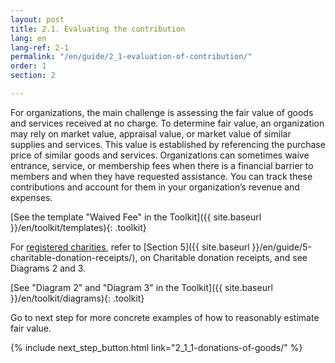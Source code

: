 ```yaml
---
layout: post
title: 2.1. Evaluating the contribution
lang: en
lang-ref: 2-1
permalink: "/en/guide/2_1-evaluation-of-contribution/"
order: 1
section: 2

---
```

For organizations, the main challenge is assessing the fair value of goods and services received at no charge. To determine fair value, an organization may rely on market value, appraisal value, or market value of similar supplies and services. This value is established by referencing the purchase price of similar goods and services. Organizations can sometimes waive entrance, service, or membership fees when there is a financial barrier to members and when they have requested assistance. You can track these contributions and account for them in your organization’s revenue and expenses.

[See the template "Waived Fee" in the Toolkit]({{ site.baseurl }}/en/toolkit/templates){: .toolkit}

For <a class="tip" href="{{site.baseurl}}/en/toolkit/glossary#registered-charities" target="_blank" title="Charitable organizations, public foundations, or private foundations that are created and resident in Canada. They must use their resources for charitable activities and have charitable purposes that fall into one or more of the following categories: the relief of poverty, the advancement of education, the advancement of religion, other purposes that benefit the community">registered charities</a>, refer to [Section 5]({{ site.baseurl }}/en/guide/5-charitable-donation-receipts/), on Charitable donation receipts, and see Diagrams 2 and 3.

[See "Diagram 2" and "Diagram 3" in the Toolkit]({{ site.baseurl }}/en/toolkit/diagrams){: .toolkit}

Go to next step for more concrete examples of how to reasonably estimate fair value.

{% include next_step_button.html link="2_1_1-donations-of-goods/" %}